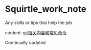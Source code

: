 # Squirtle_work_note
Any skills or tips that help the job

content:
[git相关内容和常见命令](./git.md)

Continually updated

